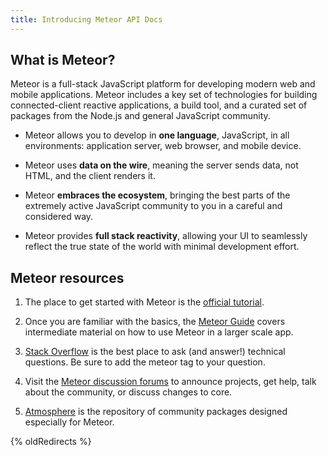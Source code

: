 ```yaml
---
title: Introducing Meteor API Docs
---
```


<!--  XXX: note that this content is somewhat duplicated on the guide, and should be updated in parallel -->
<h2 id="what-is-meteor">What is Meteor?</h2>

Meteor is a full-stack JavaScript platform for developing modern web and mobile applications. Meteor includes a key set of technologies for building connected-client reactive applications, a build tool, and a curated set of packages from the Node.js and general JavaScript community.

- Meteor allows you to develop in **one language**, JavaScript, in all environments: application server, web browser, and mobile device.

- Meteor uses **data on the wire**, meaning the server sends data, not HTML, and the client renders it.

- Meteor **embraces the ecosystem**, bringing the best parts of the extremely active JavaScript community to you in a careful and considered way.

- Meteor provides **full stack reactivity**, allowing your UI to seamlessly reflect the true state of the world with minimal development effort.

<h2 id="learning-more">Meteor resources</h2>

1. The place to get started with Meteor is the [official tutorial](https://www.meteor.com/tutorials/blaze/creating-an-app).

2. Once you are familiar with the basics, the [Meteor Guide](http://guide.meteor.com) covers intermediate material on how to use Meteor in a larger scale app.

3. [Stack Overflow](http://stackoverflow.com/questions/tagged/meteor) is the best place to ask (and answer!) technical questions. Be sure to add the meteor tag to your question.

4. Visit the [Meteor discussion forums](https://forums.meteor.com) to announce projects, get help, talk about the community, or discuss changes to core.

5. [Atmosphere](https://atmospherejs.com) is the repository of community packages designed especially for Meteor.


{% oldRedirects %}

<!-- ABC: hidden comment for cache testing -->
